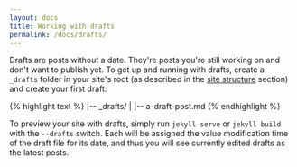 ```yaml
---
layout: docs
title: Working with drafts
permalink: /docs/drafts/
---
```


Drafts are posts without a date. They're posts you're still working on and don't want to
publish yet. To get up and running with drafts, create a `_drafts` folder in your site's
root (as described in the [site structure](/docs/structure/) section) and create your
first draft:

{% highlight text %}
|-- _drafts/
|   |-- a-draft-post.md
{% endhighlight %}

To preview your site with drafts, simply run `jekyll serve` or `jekyll build` with
the `--drafts` switch.  Each will be assigned the value modification time of the draft file
for its date, and thus you will see currently edited drafts as the latest posts.
